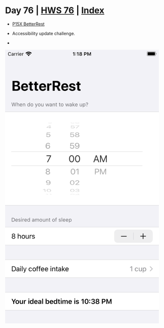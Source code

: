 # Day 76 | [HWS 76](https://www.hackingwithswift.com/100/swiftui/76) | [Index](https://github.com/JulesMoorhouse/100DaysOfSwiftUI/blob/main/README.md)

- [P15X BetterRest](https://github.com/JulesMoorhouse/100DaysOfSwiftUI/blob/main/P15X%20BetterRest/P04C%20BetterRest/ContentView.swift) 
 
- Accessibility update challenge.
- 
<img src="../Images/day28.png">